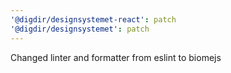 ```yaml
---
'@digdir/designsystemet-react': patch
'@digdir/designsystemet': patch
---
```


Changed linter and formatter from eslint to biomejs
